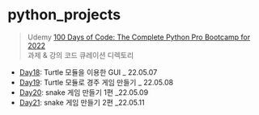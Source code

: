 # python_projects
> Udemy [100 Days of Code: The Complete Python Pro Bootcamp for 2022](https://www.udemy.com/course/100-days-of-code/)  
과제 & 강의 코드 큐레이션 디렉토리  

- [Day18](https://github.com/HS0204/python_projects/tree/main/day18-turtle_GUI): Turtle 모듈을 이용한 GUI _ 22.05.07
- [Day19](https://github.com/HS0204/python_projects/tree/main/day19-turtle_game): Turtle 모듈로 경주 게임 만들기 _ 22.05.08
- [Day20](https://github.com/HS0204/python_projects/tree/main/day20to21-snake_game): snake 게임 만들기 1편 _22.05.09
- [Day21](https://github.com/HS0204/python_projects/tree/main/day20to21-snake_game): snake 게임 만들기 2편 _22.05.11